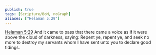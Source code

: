 ```yaml
---
publish: true
tags: [Scripture/BoM, noGraph]
aliases: ["Helaman 5:29"]
---
```

[Helaman 5:29](https://churchofjesuschrist.org/study/scriptures/bofm/hel/5?lang=eng&id=p29#p29) And it came to pass that there came a voice as if it were above the cloud of darkness, saying: Repent ye, repent ye, and seek no more to destroy my servants whom I have sent unto you to declare good tidings.
